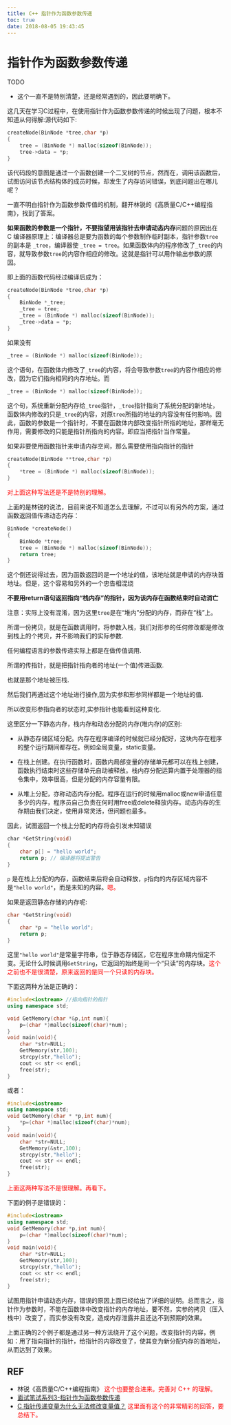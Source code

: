 ```yaml
---
title: C++ 指针作为函数参数传递
toc: true
date: 2018-08-05 19:43:45
---
```

# 指针作为函数参数传递

TODO

- 这个一直不是特别清楚，还是经常遇到的，因此要明确下。


这几天在学习C过程中，在使用指针作为函数参数传递的时候出现了问题，根本不知道从何得解:源代码如下:

```cpp
createNode(BinNode *tree,char *p)
{
    tree = (BinNode *) malloc(sizeof(BinNode));
    tree->data = *p;
}
```

该代码段的意图是通过一个函数创建一个二叉树的节点，然而在，调用该函数后，试图访问该节点结构体的成员时候，却发生了内存访问错误，到底问题出在哪儿呢？

一直不明白指针作为函数参数传值的机制，翻开林锐的《高质量C/C++编程指南》，找到了答案。

**如果函数的参数是一个指针，不要指望用该指针去申请动态内存**
​
问题的原因出在 C 编译器原理上：编译器总是要为函数的每个参数制作临时副本，指针参数`tree`的副本是 `_tree`，编译器使 `_tree = tree`。如果函数体内的程序修改了`_tree`的内容，就导致参数`tree`的内容作相应的修改。这就是指针可以用作输出参数的原因。

即上面的函数代码经过编译后成为：

```cpp
createNode(BinNode *tree,char *p)
{
    BinNode *_tree;
    _tree = tree;
    _tree = (BinNode *) malloc(sizeof(BinNode));
    _tree->data = *p;
}
```

如果没有

```cpp
_tree = (BinNode *) malloc(sizeof(BinNode));
```

这个语句，在函数体内修改了`_tree`的内容，将会导致参数`tree`的内容作相应的修改，因为它们指向相同的内存地址。而

```cpp
_tree = (BinNode *) malloc(sizeof(BinNode));
```

这个句，系统重新分配内存给`_tree`指针，`_tree`指针指向了系统分配的新地址，函数体内修改的只是`_tree`的内容，对原`tree`所指的地址的内容没有任何影响。因此，函数的参数是一个指针时，不要在函数体内部改变指针所指的地址，那样毫无作用，需要修改的只能是指针所指向的内容。即应当把指针当作常量。

如果非要使用函数指针来申请内存空间，那么需要使用指向指针的指针

```cpp
​createNode(BinNode **tree,char *p)
{
    *tree = (BinNode *) malloc(sizeof(BinNode));
}
```

<span style="color:red;">对上面这种写法还是不是特别的理解。</span>

上面的是林锐的说法，目前来说不知道怎么去理解，不过可以有另外的方案，通过函数返回值传递动态内存：


```cpp
BinNode *createNode()
{
    BinNode *tree;
    tree = (BinNode *) malloc(sizeof(BinNode));
    return tree;
}
```

这个倒还说得过去，因为函数返回的是一个地址的值，该地址就是申请的内存块首地址。但是，这个容易和另外的一个忠告相混绕


**不要用return语句返回指向“栈内存”的指针，因为该内存在函数结束时自动消亡**


注意：实际上没有混淆，因为这里`tree`是在“堆内”分配的内存，而非在“栈”上。


所谓一份拷贝，就是在函数调用时，将参数入栈，我们对形参的任何修改都是修改到栈上的个拷贝，并不影响我们的实际参数.

任何编程语言的参数传递实际上都是在做传值调用.

所谓的传指针，就是把指针指向者的地址(一个值)传进函数.

也就是那个地址被压栈.

然后我们再通过这个地址进行操作,因为实参和形参同样都是一个地址的值.

所以改变形参指向者的状态时,实参指针也能看到这种变化.

这里区分一下静态内存，栈内存和动态分配的内存(堆内存)的区别:


- 从静态存储区域分配。内存在程序编译的时候就已经分配好，这块内存在程序的整个运行期间都存在。例如全局变量，static变量。

- 在栈上创建。在执行函数时，函数内局部变量的存储单元都可以在栈上创建，函数执行结束时这些存储单元自动被释放。栈内存分配运算内置于处理器的指令集中，效率很高，但是分配的内存容量有限。

- 从堆上分配，亦称动态内存分配。程序在运行的时候用malloc或new申请任意多少的内存，程序员自己负责在何时用free或delete释放内存。动态内存的生存期由我们决定，使用非常灵活，但问题也最多。



因此，试图返回一个栈上分配的内存将会引发未知错误

```cpp
​char *GetString(void)
​{
​    char p[] = "hello world";
​    return p; // 编译器将提出警告
​}
```

`p` 是在栈上分配的内存，函数结束后将会自动释放，`p`指向的内存区域内容不是`"hello world"`，而是未知的内容。<span style="color:red;">嗯。</span>

如果是返回静态存储的内存呢:

```cpp
char *GetString(void)
{
    char *p = "hello world";
    return p;
}
```

这里`"hello world"`是常量字符串，位于静态存储区，它在程序生命期内恒定不变。无论什么时候调用`GetString`，它返回的始终是同一个“只读”的内存块。<span style="color:red;">这个之前也不是很清楚，原来返回的是同一个只读的内存块。</span>





下面这两种方法是正确的：


```cpp
#include<iostream> //指向指针的指针
using namespace std;

void GetMemory(char *&p,int num){
    p=(char *)malloc(sizeof(char)*num);
}
void main(void){
    char *str=NULL;
    GetMemory(str,100);
    strcpy(str,"hello");
    cout << str << endl;
    free(str);
}
```


或者：


```cpp
#include<iostream>
using namespace std;
void GetMemory(char * *p,int num){
    *p=(char *)malloc(sizeof(char)*num);
}
void main(void){
    char *str=NULL;
    GetMemory(&str,100);
    strcpy(str,"hello");
    cout << str << endl;
    free(str);
}
```

<span style="color:red;">上面这两种写法不是很理解。再看下。</span>

下面的例子是错误的：


```cpp
#include<iostream>
using namespace std;
void GetMemory(char *p,int num){
    p=(char *)malloc(sizeof(char)*num);
}
void main(void){
    char *str=NULL;
    GetMemory(str,100);
    strcpy(str,"hello");
    cout << str << endl;
    free(str);
}
```


试图用指针申请动态内存，错误的原因上面已经给出了详细的说明。总而言之，指针作为参数时，不能在函数体中改变指针的内存地址，要不然，实参的拷贝（压入栈中）改变了，而实参没有改变，造成内存泄露并且还达不到预期的效果。

上面正确的2个例子都是通过另一种方法绕开了这个问题，改变指针的内容，例如：用了指向指针的指针，给指针的内容改变了，使其变为新分配内存的首地址，从而达到了效果。




## REF

- 林锐《高质量C/C++编程指南》 <span style="color:red;">这个也要整合进来。完善对 C++ 的理解。</span>
- [面试笔试系列3-指针作为函数参数传递](https://blog.csdn.net/olisten/article/details/8823511)
- [C 指针传递变量为什么无法修改变量值？](https://www.zhihu.com/question/41476387) <span style="color:red;">这里面有这个的非常精彩的回答，要总结下。</span>
